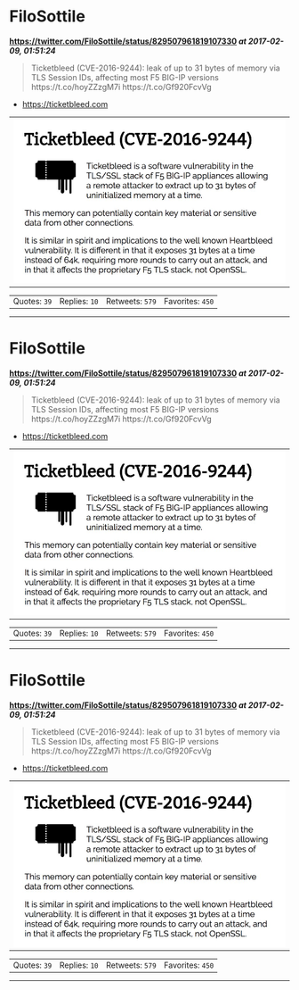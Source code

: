 # FiloSottile
**https://twitter.com/FiloSottile/status/829507961819107330 _at 2017-02-09, 01:51:24_**
<blockquote>
Ticketbleed (CVE-2016-9244): leak of up to 31 bytes of memory via TLS Session IDs, affecting most F5 BIG-IP versions https://t.co/hoyZZzgM7i https://t.co/Gf920FcvVg
</blockquote>

* https://ticketbleed.com

<table><tr>
<td><img src="pictures/396c5b224a31046e035ace0f10b3dd9fb0ec2dbe692a3a4ca9bffb9eb5cadd17.jpg" alt="396c5b224a31046e035ace0f10b3dd9fb0ec2dbe692a3a4ca9bffb9eb5cadd17.jpg"></td>
</table></tr>
<table><tr>
<td>Quotes: <code>39</code></td>
<td>Replies: <code>10</code></td>
<td>Retweets: <code>579</code></td>
<td>Favorites: <code>450</code></td>
</tr></table>

---

# FiloSottile
**https://twitter.com/FiloSottile/status/829507961819107330 _at 2017-02-09, 01:51:24_**
<blockquote>
Ticketbleed (CVE-2016-9244): leak of up to 31 bytes of memory via TLS Session IDs, affecting most F5 BIG-IP versions https://t.co/hoyZZzgM7i https://t.co/Gf920FcvVg
</blockquote>

* https://ticketbleed.com

<table><tr>
<td><img src="pictures/396c5b224a31046e035ace0f10b3dd9fb0ec2dbe692a3a4ca9bffb9eb5cadd17.jpg" alt="396c5b224a31046e035ace0f10b3dd9fb0ec2dbe692a3a4ca9bffb9eb5cadd17.jpg"></td>
</table></tr>
<table><tr>
<td>Quotes: <code>39</code></td>
<td>Replies: <code>10</code></td>
<td>Retweets: <code>579</code></td>
<td>Favorites: <code>450</code></td>
</tr></table>

---

# FiloSottile
**https://twitter.com/FiloSottile/status/829507961819107330 _at 2017-02-09, 01:51:24_**
<blockquote>
Ticketbleed (CVE-2016-9244): leak of up to 31 bytes of memory via TLS Session IDs, affecting most F5 BIG-IP versions https://t.co/hoyZZzgM7i https://t.co/Gf920FcvVg
</blockquote>

* https://ticketbleed.com

<table><tr>
<td><img src="pictures/396c5b224a31046e035ace0f10b3dd9fb0ec2dbe692a3a4ca9bffb9eb5cadd17.jpg" alt="396c5b224a31046e035ace0f10b3dd9fb0ec2dbe692a3a4ca9bffb9eb5cadd17.jpg"></td>
</table></tr>
<table><tr>
<td>Quotes: <code>39</code></td>
<td>Replies: <code>10</code></td>
<td>Retweets: <code>579</code></td>
<td>Favorites: <code>450</code></td>
</tr></table>

---

